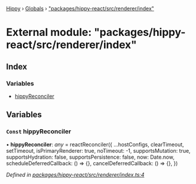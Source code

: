 [Hippy](../README.md) › [Globals](../globals.md) › ["packages/hippy-react/src/renderer/index"](_packages_hippy_react_src_renderer_index_.md)

# External module: "packages/hippy-react/src/renderer/index"

## Index

### Variables

* [hippyReconciler](_packages_hippy_react_src_renderer_index_.md#const-hippyreconciler)

## Variables

### `Const` hippyReconciler

• **hippyReconciler**: *any* =  reactReconciler({
  ...hostConfigs,
  clearTimeout,
  setTimeout,
  isPrimaryRenderer: true,
  noTimeout: -1,
  supportsMutation: true,
  supportsHydration: false,
  supportsPersistence: false,
  now: Date.now,
  scheduleDeferredCallback: () => {},
  cancelDeferredCallback: () => {},
})

*Defined in [packages/hippy-react/src/renderer/index.ts:4](https://github.com/jeromehan/Hippy/blob/6216275/packages/hippy-react/src/renderer/index.ts#L4)*
